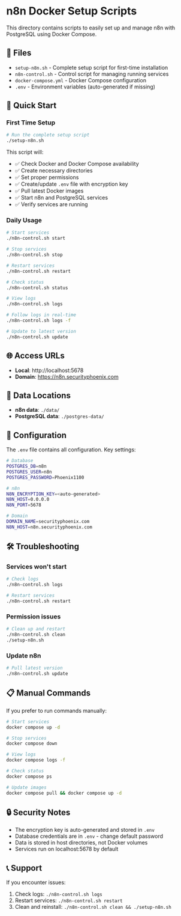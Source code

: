 # n8n Docker Setup Scripts

This directory contains scripts to easily set up and manage n8n with PostgreSQL using Docker Compose.

## 📁 Files

- `setup-n8n.sh` - Complete setup script for first-time installation
- `n8n-control.sh` - Control script for managing running services
- `docker-compose.yml` - Docker Compose configuration
- `.env` - Environment variables (auto-generated if missing)

## 🚀 Quick Start

### First Time Setup

```bash
# Run the complete setup script
./setup-n8n.sh
```

This script will:
- ✅ Check Docker and Docker Compose availability
- ✅ Create necessary directories
- ✅ Set proper permissions
- ✅ Create/update `.env` file with encryption key
- ✅ Pull latest Docker images
- ✅ Start n8n and PostgreSQL services
- ✅ Verify services are running

### Daily Usage

```bash
# Start services
./n8n-control.sh start

# Stop services
./n8n-control.sh stop

# Restart services
./n8n-control.sh restart

# Check status
./n8n-control.sh status

# View logs
./n8n-control.sh logs

# Follow logs in real-time
./n8n-control.sh logs -f

# Update to latest version
./n8n-control.sh update
```

## 🌐 Access URLs

- **Local**: http://localhost:5678
- **Domain**: https://n8n.securityphoenix.com

## 📁 Data Locations

- **n8n data**: `./data/`
- **PostgreSQL data**: `./postgres-data/`

## 🔧 Configuration

The `.env` file contains all configuration. Key settings:

```bash
# Database
POSTGRES_DB=n8n
POSTGRES_USER=n8n
POSTGRES_PASSWORD=Phoenix1100

# n8n
N8N_ENCRYPTION_KEY=<auto-generated>
N8N_HOST=0.0.0.0
N8N_PORT=5678

# Domain
DOMAIN_NAME=securityphoenix.com
N8N_HOST=n8n.securityphoenix.com
```

## 🛠️ Troubleshooting

### Services won't start
```bash
# Check logs
./n8n-control.sh logs

# Restart services
./n8n-control.sh restart
```

### Permission issues
```bash
# Clean up and restart
./n8n-control.sh clean
./setup-n8n.sh
```

### Update n8n
```bash
# Pull latest version
./n8n-control.sh update
```

## 📋 Manual Commands

If you prefer to run commands manually:

```bash
# Start services
docker compose up -d

# Stop services
docker compose down

# View logs
docker compose logs -f

# Check status
docker compose ps

# Update images
docker compose pull && docker compose up -d
```

## 🔒 Security Notes

- The encryption key is auto-generated and stored in `.env`
- Database credentials are in `.env` - change default password
- Data is stored in host directories, not Docker volumes
- Services run on localhost:5678 by default

## 📞 Support

If you encounter issues:
1. Check logs: `./n8n-control.sh logs`
2. Restart services: `./n8n-control.sh restart`
3. Clean and reinstall: `./n8n-control.sh clean && ./setup-n8n.sh` 